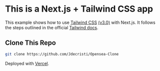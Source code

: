 # This is a Next.js + Tailwind CSS app

This example shows how to use [Tailwind CSS](https://tailwindcss.com/) [(v3.0)](https://tailwindcss.com/blog/tailwindcss-v3) with Next.js. It follows the steps outlined in the official [Tailwind docs](https://tailwindcss.com/docs/guides/nextjs).

## Clone This Repo

```bash
git clone https://github.com/Jdecristi/Opensea-Clone
```

Deployed with [Vercel](https://vercel.com).
